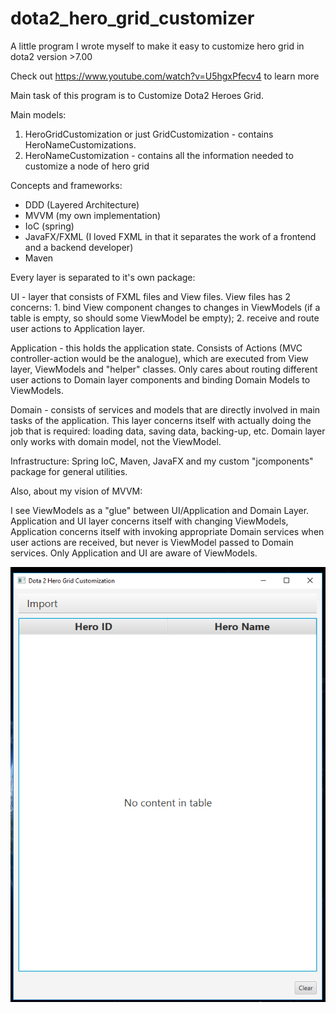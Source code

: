 # dota2_hero_grid_customizer

A little program I wrote myself to make it easy to customize hero grid in dota2 version >7.00

Check out https://www.youtube.com/watch?v=U5hgxPfecv4 to learn more

Main task of this program is to Customize Dota2 Heroes Grid.

Main models:
1. HeroGridCustomization or just GridCustomization - contains HeroNameCustomizations.
2. HeroNameCustomization - contains all the information needed to customize a node of hero grid

Concepts and frameworks:
* DDD (Layered Architecture)
* MVVM (my own implementation)
* IoC (spring)
* JavaFX/FXML (I loved FXML in that it separates the work of a frontend and a backend developer)
* Maven

Every layer is separated to it's own package:

UI - layer that consists of FXML files and View files. View files has 2 concerns: 1. bind View component changes
to changes in ViewModels (if a table is empty, so should some ViewModel be empty); 2. receive and route user actions to
Application layer.

Application - this holds the application state. Consists of Actions (MVC controller-action would be the analogue),
which are executed from View layer, ViewModels and "helper" classes. Only cares about routing different user actions
to Domain layer components and binding Domain Models to ViewModels.

Domain - consists of services and models that are directly involved in main tasks of the application. This layer
concerns itself with actually doing the job that is required: loading data, saving data, backing-up, etc. Domain layer
only works with domain model, not the ViewModel.

Infrastructure: Spring IoC, Maven, JavaFX and my custom "jcomponents" package for general utilities.

Also, about my vision of MVVM:

I see ViewModels as a "glue" between UI/Application and Domain Layer. Application and UI layer concerns itself with
changing ViewModels, Application concerns itself with invoking appropriate Domain services when user actions are
received, but never is ViewModel passed to Domain services. Only Application and UI are aware of ViewModels.

![This is how app should look on start](/app_start.png)